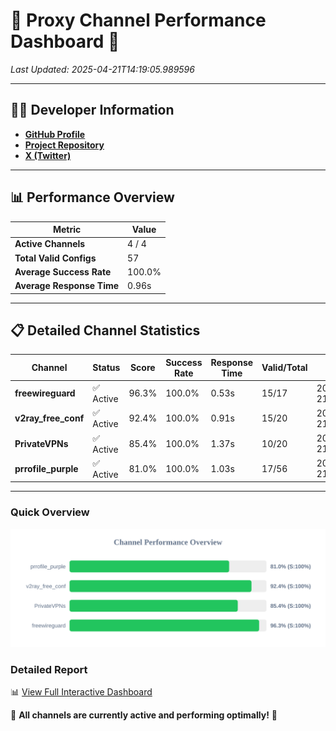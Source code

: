 # 🌟 Proxy Channel Performance Dashboard 🌟

_Last Updated: 2025-04-21T14:19:05.989596_

---

## 👩‍💻 Developer Information

- **[GitHub Profile](https://github.com/4n0nymou3)**  
- **[Project Repository](https://github.com/4n0nymou3/multi-proxy-config-fetcher)**  
- **[X (Twitter)](https://x.com/4n0nymou3)**  

---

## 📊 Performance Overview

| Metric                | Value       |
|-----------------------|-------------|
| **Active Channels**   | 4 / 4       |
| **Total Valid Configs** | 57          |
| **Average Success Rate** | 100.0%      |
| **Average Response Time** | 0.96s       |

---

## 📋 Detailed Channel Statistics

| Channel          | Status     | Score  | Success Rate | Response Time | Valid/Total | Last Success               |
|------------------|------------|--------|--------------|---------------|-------------|----------------------------|
| **freewireguard**  | ✅ Active  | 96.3%  | 100.0% | 0.53s         | 15/17       | 2025-04-21T14:19:05.988100 |
| **v2ray_free_conf**  | ✅ Active  | 92.4%  | 100.0% | 0.91s         | 15/20       | 2025-04-21T14:19:04.027390 |
| **PrivateVPNs**  | ✅ Active  | 85.4%  | 100.0% | 1.37s         | 10/20       | 2025-04-21T14:19:05.429487 |
| **prrofile_purple**  | ✅ Active  | 81.0%  | 100.0% | 1.03s         | 17/56       | 2025-04-21T14:19:03.018212 |

---

### Quick Overview
<div align="center">
  <a href="https://raw.githubusercontent.com/nullluser/NullRepo/refs/heads/main/assets/channel_stats_chart.svg">
    <img src="https://raw.githubusercontent.com/nullluser/NullRepo/refs/heads/main/assets/channel_stats_chart.svg" alt="Source Performance Statistics" width="800">
  </a>
</div>

### Detailed Report
📊 [View Full Interactive Dashboard](https://htmlpreview.github.io/?https://github.com/nullluser/NullRepo/blob/main/assets/performance_report.html)

🎉 **All channels are currently active and performing optimally!** 🎉

